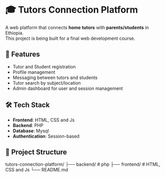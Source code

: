 # 🎓 Tutors Connection Platform

A web platform that connects **home tutors** with **parents/students** in Ethiopia.  
This project is being built for a final web development course.

## 🚀 Features

- Tutor and Student registration
- Profile management
- Messaging between tutors and students
- Tutor search by subject/location
- Admin dashboard for user and session management

## 🛠 Tech Stack

- **Frontend**: HTML, CSS and Js
- **Backend**: PHP
- **Database**: Mysql
- **Authentication**: Session-based

## 📁 Project Structure

tutors-connection-platform/
├── backend/ # php 
├── frontend/ # HTML, CSS and Js
└── README.md